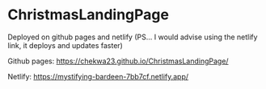 # ChristmasLandingPage

Deployed on github pages and netlify (PS... I would advise using the netlify link, it deploys and updates faster)

Github pages:
https://chekwa23.github.io/ChristmasLandingPage/

Netlify:
https://mystifying-bardeen-7bb7cf.netlify.app/
